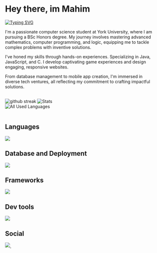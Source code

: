 # Hey there, im Mahim
  <p>
    <a href="https://git.io/typing-svg"><img src="https://readme-typing-svg.demolab.com?          font=Source+Code+Pro&weight=1000&duration=600&pause=50&color=B7FF0B&background=01010400&multiline=true&width=435&height=150&lines=Problem+Solver;Software+Engineering;Designing+Algorithms;Game+Development;Designing+Operating+Systems;Turning+Ideas+into+Code" alt="Typing SVG" /></a>
  </p>
  <p>
   I'm a passionate computer science student at York University, where I am pursuing a BSc Honors degree. My journey involves mastering advanced mathematics, computer programming, and logic, equipping me to tackle complex problems with inventive solutions.

I've honed my skills through hands-on experiences. Specializing in Java, JavaScript, and C. I develop captivating game experiences and design engaging, responsive websites.

From database management to mobile app creation, I'm immersed in diverse tech ventures, all reflecting my commitment to crafting impactful solutions. 
  </p>
  
  <br>
<div>
  <div align="left">
    <img
      title="streaks"
      alt="github streak"
      src="https://streak-stats.demolab.com/?user=MM120-i&theme=monokai-metallian&hide_border=true"
    />
    <img
      alt="Stats"
      src="https://denvercoder1-github-readme-stats.vercel.app/api/?username=MM120-i&show_icons=true&include_all_commits=true&count_private=true&theme=great-gatsby&hide_border=true&bg_color=1F222E&title_color=F85D7F&icon_color=F8D866"
    />
  </div>
  <div align="left">
    <img
      alt="All Used Languages"
      src="https://denvercoder1-github-readme-stats.vercel.app/api/top-langs/?username=MM120-i&langs_count=8&layout=compact&theme=react&hide_border=true&bg_color=1F222E&title_color=F85D7F&icon_color=F8D866&hide=Jupyter%20Notebook,Roff"
    />
  </div>
</div>
<br>

## Languages

  <div>
    <p >
      <a href="https://skillicons.dev">
        <img src="https://skillicons.dev/icons?i=ts,js,java,c,html,css,kotlin" />
      </a>
    </p>
  </div>

  ## Database and Deployment
  <div>
    <p >
      <a href="https://skillicons.dev">
        <img src="https://skillicons.dev/icons?i=mongodb,prisma,github,vercel,heroku,mysql" />
      </a>
    </p>
  </div>
  
## Frameworks
  <div>
    <p >
      <a href="https://skillicons.dev">
        <img src="https://skillicons.dev/icons?i=react,nextjs,express,bootstrap,nodejs,npm,threejs,tailwind" />
      </a>
    </p>
  </div>
  
  ## Dev tools
  <div>
    <p >
      <a href="https://skillicons.dev">
        <img src="https://skillicons.dev/icons?i=git,figma,androidstudio,gradle,eclipse,windows,vscode,linux,discord,idea,powershell,bash,latex" />
      </a>
    </p>
  </div>
  
<h2 align="left">Social</h2>
 <p align="left">
   <a href="https://www.linkedin.com/in/mahim-m/">
     <img src="https://skillicons.dev/icons?i=linkedin"/>
   </a>&nbsp;
 </p>
